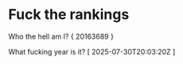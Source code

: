 # Fuck the rankings

Who the hell am I?
{ 20163689 }

What fucking year is it?
[ 2025-07-30T20:03:20Z ]
